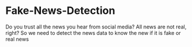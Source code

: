 # Fake-News-Detection
Do you trust all the news you hear from social media? All news are not real,
right? So we need to detect the news data to know the new if it is fake or real
news
